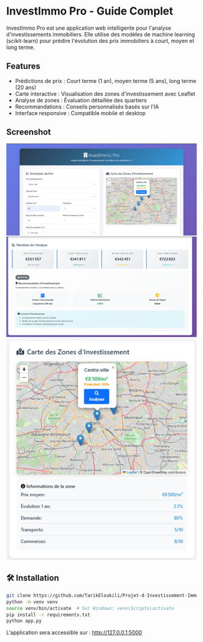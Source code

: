 #  InvestImmo Pro - Guide Complet

InvestImmo Pro est une application web intelligente pour l'analyse d'investissements immobiliers. Elle utilise des modèles de machine learning (scikit-learn) pour prédire l'évolution des prix immobiliers à court, moyen et long terme.
##  Features

- Prédictions de prix : Court terme (1 an), moyen terme (5 ans), long terme (20 ans)
- Carte interactive : Visualisation des zones d'investissement avec Leaflet
- Analyse de zones : Évaluation détaillée des quartiers
- Recommandations : Conseils personnalisés basés sur l'IA
- Interface responsive : Compatible mobile et desktop

##  Screenshot

![App Screenshot](images/1.png)
![App Screenshot](images/2.png)
![App Screenshot](images/3.png)

## 🛠️ Installation

```bash
git clone https://github.com/TarikEloukili/Projet-d-Investissement-Immobilier-Interactif.git
python -m venv venv
source venv/bin/activate  # Sur Windows: venv\Scripts\activate
pip install -r requirements.txt
python app.py
```

L'application sera accessible sur : http://127.0.0.1:5000
